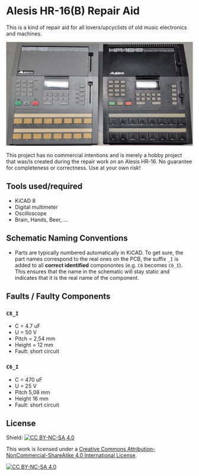 # Alesis HR-16(B) Repair Aid

This is a kind of repair aid for all lovers/upcyclists of old music electronics and machines.

![Alesis HR16 and HR16-B on operating table](media/alesis_hr16_hr16b_op_table.jpg "Alesis HR16 and HR16-B on operating table")

This project has no commercial intentions and is merely a hobby project that was/is created during the repair work on an Alesis HR-16. No guarantee for completeness or correctness. Use at your own risk!

## Tools used/required

* KiCAD 8
* Digital multimeter
* Oscilloscope
* Brain, Hands, Beer, ...

## Schematic Naming Conventions

* Parts are typically numbered automatically in KiCAD. To get sure, the part names correspond to the real ones on the PCB, the suffix `_I` is added to all __correct identified__ componontes (e.g. `C6` becomes `C6_I`). This ensures that the name in the schematic will stay static and indicates that it is the real name of the component.


## Faults / Faulty Components

### `C8_I`

* C = 4.7 uF
* U = 50 V
* Pitch = 2,54 mm
* Height = 12 mm
* Fault: short circuit

### `C6_I`

* C = 470 uF
* U = 25 V
* Pitch 5,08 mm
* Height 16 mm
* Fault: short circuit



## License

Shield: [![CC BY-NC-SA 4.0][cc-by-nc-sa-shield]][cc-by-nc-sa]

This work is licensed under a
[Creative Commons Attribution-NonCommercial-ShareAlike 4.0 International License][cc-by-nc-sa].

[![CC BY-NC-SA 4.0][cc-by-nc-sa-image]][cc-by-nc-sa]

[cc-by-nc-sa]: http://creativecommons.org/licenses/by-nc-sa/4.0/
[cc-by-nc-sa-image]: https://licensebuttons.net/l/by-nc-sa/4.0/88x31.png
[cc-by-nc-sa-shield]: https://img.shields.io/badge/License-CC%20BY--NC--SA%204.0-lightgrey.svg

